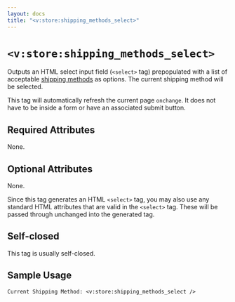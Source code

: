 ```yaml
---
layout: docs
title: "<v:store:shipping_methods_select>"
---
```


# `<v:store:shipping_methods_select>`

Outputs an HTML select input field (`<select>` tag) prepopulated with a
list of acceptable [shipping methods](#ecommerce.real_time_shipping) as
options. The current shipping method will be selected.

This tag will automatically refresh the current page `onchange`. It does
not have to be inside a form or have an associated submit button.

## Required Attributes

None.

## Optional Attributes

None.

Since this tag generates an HTML `<select>` tag, you may also use any
standard HTML attributes that are valid in the `<select>` tag. These
will be passed through unchanged into the generated tag.

## Self-closed

This tag is usually self-closed.

## Sample Usage

    Current Shipping Method: <v:store:shipping_methods_select />
